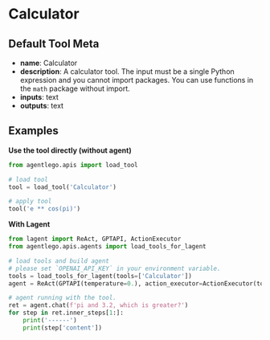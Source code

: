 # Calculator

## Default Tool Meta

- **name**: Calculator
- **description**: A calculator tool. The input must be a single Python expression and you cannot import packages. You can use functions in the `math` package without import.
- **inputs**: text
- **outputs**: text

## Examples

**Use the tool directly (without agent)**

```python
from agentlego.apis import load_tool

# load tool
tool = load_tool('Calculator')

# apply tool
tool('e ** cos(pi)')
```

**With Lagent**

```python
from lagent import ReAct, GPTAPI, ActionExecutor
from agentlego.apis.agents import load_tools_for_lagent

# load tools and build agent
# please set `OPENAI_API_KEY` in your environment variable.
tools = load_tools_for_lagent(tools=['Calculator'])
agent = ReAct(GPTAPI(temperature=0.), action_executor=ActionExecutor(tools))

# agent running with the tool.
ret = agent.chat(f'pi and 3.2, which is greater?')
for step in ret.inner_steps[1:]:
    print('------')
    print(step['content'])
```
